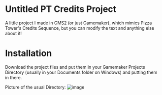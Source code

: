 # Untitled PT Credits Project
A little project I made in GMS2 (or just Gamemaker), which mimics Pizza Tower's Credits Sequence, but you can modify the text and anything else about it!
# Installation
Download the project files and put them in your Gamemaker Projects Directory (usually in your Documents folder on Windows) and putting them in there.

Picture of the usual Directory:
![image](https://github.com/rammandoof/PTcredits-text-GMS2/assets/146557994/21865fbb-c752-4b50-9586-59db2e44227c)

